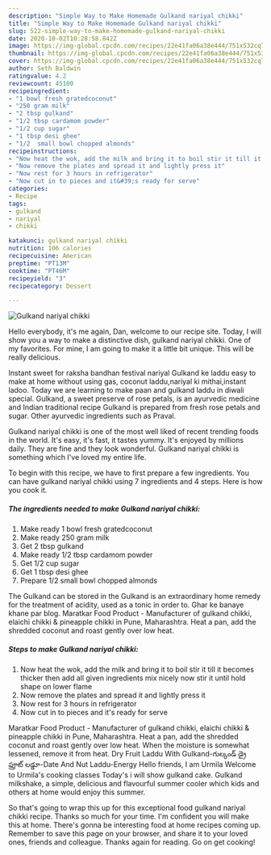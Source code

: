 ```yaml
---
description: "Simple Way to Make Homemade Gulkand nariyal chikki"
title: "Simple Way to Make Homemade Gulkand nariyal chikki"
slug: 522-simple-way-to-make-homemade-gulkand-nariyal-chikki
date: 2020-10-02T10:28:58.842Z
image: https://img-global.cpcdn.com/recipes/22e41fa06a38e444/751x532cq70/gulkand-nariyal-chikki-recipe-main-photo.jpg
thumbnail: https://img-global.cpcdn.com/recipes/22e41fa06a38e444/751x532cq70/gulkand-nariyal-chikki-recipe-main-photo.jpg
cover: https://img-global.cpcdn.com/recipes/22e41fa06a38e444/751x532cq70/gulkand-nariyal-chikki-recipe-main-photo.jpg
author: Seth Baldwin
ratingvalue: 4.2
reviewcount: 45100
recipeingredient:
- "1 bowl fresh gratedcoconut"
- "250 gram milk"
- "2 tbsp gulkand"
- "1/2 tbsp cardamom powder"
- "1/2 cup sugar"
- "1 tbsp desi ghee"
- "1/2  small bowl chopped almonds"
recipeinstructions:
- "Now heat the wok, add the milk and bring it to boil stir it till it becomes thicker then add all given ingredients mix nicely now stir it until hold shape on lower flame"
- "Now remove the plates and spread it and lightly press it"
- "Now rest for 3 hours in refrigerator"
- "Now cut in to pieces and it&#39;s ready for serve"
categories:
- Recipe
tags:
- gulkand
- nariyal
- chikki

katakunci: gulkand nariyal chikki 
nutrition: 106 calories
recipecuisine: American
preptime: "PT13M"
cooktime: "PT46M"
recipeyield: "3"
recipecategory: Dessert

---
```



![Gulkand nariyal chikki](https://img-global.cpcdn.com/recipes/22e41fa06a38e444/751x532cq70/gulkand-nariyal-chikki-recipe-main-photo.jpg)

Hello everybody, it's me again, Dan, welcome to our recipe site. Today, I will show you a way to make a distinctive dish, gulkand nariyal chikki. One of my favorites. For mine, I am going to make it a little bit unique. This will be really delicious.

Instant sweet for raksha bandhan festival nariyal Gulkand ke laddu easy to make at home without using gas, coconut laddu,nariyal ki mithai,instant ladoo. Today we are learning to make paan and gulkand laddu in diwali special. Gulkand, a sweet preserve of rose petals, is an ayurvedic medicine and Indian traditional recipe Gulkand is prepared from fresh rose petals and sugar. Other ayurvedic ingredients such as Praval.

Gulkand nariyal chikki is one of the most well liked of recent trending foods in the world. It's easy, it's fast, it tastes yummy. It's enjoyed by millions daily. They are fine and they look wonderful. Gulkand nariyal chikki is something which I've loved my entire life.


To begin with this recipe, we have to first prepare a few ingredients. You can have gulkand nariyal chikki using 7 ingredients and 4 steps. Here is how you cook it.

<!--inarticleads1-->

##### The ingredients needed to make Gulkand nariyal chikki:

1. Make ready 1 bowl fresh gratedcoconut
1. Make ready 250 gram milk
1. Get 2 tbsp gulkand
1. Make ready 1/2 tbsp cardamom powder
1. Get 1/2 cup sugar
1. Get 1 tbsp desi ghee
1. Prepare 1/2  small bowl chopped almonds


The Gulkand can be stored in the Gulkand is an extraordinary home remedy for the treatment of acidity, used as a tonic in order to. Ghar ke banaye khane par blog. Maratkar Food Product - Manufacturer of gulkand chikki, elaichi chikki &amp; pineapple chikki in Pune, Maharashtra. Heat a pan, add the shredded coconut and roast gently over low heat. 

<!--inarticleads2-->

##### Steps to make Gulkand nariyal chikki:

1. Now heat the wok, add the milk and bring it to boil stir it till it becomes thicker then add all given ingredients mix nicely now stir it until hold shape on lower flame
1. Now remove the plates and spread it and lightly press it
1. Now rest for 3 hours in refrigerator
1. Now cut in to pieces and it&#39;s ready for serve


Maratkar Food Product - Manufacturer of gulkand chikki, elaichi chikki &amp; pineapple chikki in Pune, Maharashtra. Heat a pan, add the shredded coconut and roast gently over low heat. When the moisture is somewhat lessened, remove it from heat. Dry Fruit Laddu With Gulkand-గుల్కండ్ డ్రై ఫ్రూట్ లడ్డూ-Date And Nut Laddu-Energy Hello friends, I am Urmila Welcome to Urmila&#39;s cooking classes Today&#39;s i will show gulkand cake. Gulkand milkshake, a simple, delicious and flavourful summer cooler which kids and others at home would enjoy this summer. 

So that's going to wrap this up for this exceptional food gulkand nariyal chikki recipe. Thanks so much for your time. I'm confident you will make this at home. There's gonna be interesting food at home recipes coming up. Remember to save this page on your browser, and share it to your loved ones, friends and colleague. Thanks again for reading. Go on get cooking!
